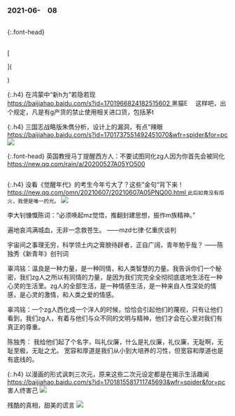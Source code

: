 ### 2021-06-　08
```note
```

{:.font-head}

<br>[

](

)

{:.h4}
在鸿蒙中“新h为”若隐若现
<br>[
https://baijiahao.baidu.com/s?id=1701966824182515602
](
https://mbd.baidu.com/newspage/data/landingsuper?context=%7B%22nid%22%3A%22news_9584298002872412238%22%7D
)
黑猫E　
这样吧，出个规定，凡是有g产货的禁止使用相关进口货，包括茅t

{:.h4}
三国志战略版朱儁分析，设计上的漏洞，有点“辣眼
<br>[
https://baijiahao.baidu.com/s?id=1701737551492451070&wfr=spider&for=pc
](
https://baijiahao.baidu.com/s?id=1701737551492451070&wfr=spider&for=pc
)
![](https://pics2.baidu.com/feed/5d6034a85edf8db1a41109765a2e415c564e74fe.jpeg?token=6dc863774a71b47814c66b01d0548f92)

{:.font-head}
英国教授马丁提醒西方人：不要试图同化zg人因为你首先会被同化
<br>[
https://new.qq.com/rain/a/20200527A05YO500
](
https://new.qq.com/rain/a/20200527A05YO500
)
```tip
```

{:.h4}
没看《觉醒年代》的考生今年亏大了？这些”金句“背下来！
<br>[
https://new.qq.com/omn/20210607/20210607A05PNQ00.html
](
https://new.qq.com/omn/20210607/20210607A05PNQ00.html
)
`此后如竟没有炬火，我便是唯一的光。`
![](https://inews.gtimg.com/newsapp_bt/0/13623079849/)

李大钊慷慨陈词：“必须唤起mz觉悟，推翻封建思想，振作m族精神。”

遍地哀鸿满城血，无非一念救苍生。
——mzd七律·忆重庆谈判

宇宙间之事理无穷，科学领土内之膏腴待辟者，正自广阔，青年勉乎哉？
——陈独秀《新青年》创刊词

辜鸿铭：温良是一种力量，是一种同情，和人类智慧的力量。我告诉你们一个秘密，我们zg人之所以有同情的力量，是因为我们完完全全彻彻底底地生活在一种心灵的生活里。zg人的全部生活，是一种情感生活，是一种来自人性深处的情感，是心灵的激情，和人类之爱的情感。

辜鸿铭：一个zg人西化成一个洋人的时候，恰恰会引起他们的蔑视，只有让他们看到，我们zg人，有着与他们与众不同的文明与精神，他们才会在心里对我们有真正的尊重。

陈独秀：
我给他们起了个名字，叫礼仪廉，什么是礼仪廉，礼仪廉，无耻啊，无耻至极，无耻之尤。
宽容和厚道是我们从小到大培养的习性，但宽容和厚道也是有底线的。

{:.h4}
以漫画的形式讽刺三次元，原来这些二次元设定都是在揭示生活趣闻
<br>[
https://baijiahao.baidu.com/s?id=1701815581711745693&wfr=spider&for=pc
](
https://baijiahao.baidu.com/s?id=1701815581711745693&wfr=spider&for=pc
)
害人终害己
![](http://pics4.baidu.com/feed/5bafa40f4bfbfbed07777cad53d96a3eaec31fe3.png?token=ec0783336b0103d332e1f390ec221902)

残酷的真相，甜美的谎言
![](http://pics5.baidu.com/feed/9358d109b3de9c82e8d669f040a81d0218d843cb.png?token=885c148e4bfca011c3541ced27f91df8)
